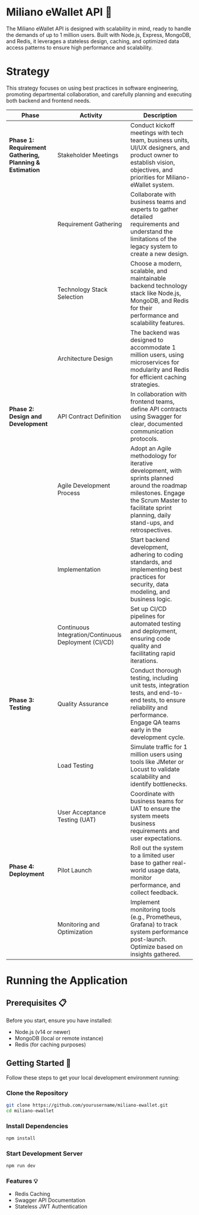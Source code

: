 # Miliano eWallet API 🚀

The Miliano eWallet API is designed with scalability in mind, ready to handle the demands of up to 1 million users. Built with Node.js, Express, MongoDB, and Redis, it leverages a stateless design, caching, and optimized data access patterns to ensure high performance and scalability.

# Strategy

This strategy focuses on using best practices in software engineering, promoting departmental collaboration, and carefully planning and executing both backend and frontend needs.

| Phase | Activity | Description |
|-------|----------|-------------|
| **Phase 1: Requirement Gathering, Planning & Estimation** | Stakeholder Meetings | Conduct kickoff meetings with tech team, business units, UI/UX designers, and product owner to establish vision, objectives, and priorities for Miliano-eWallet system. |
|  | Requirement Gathering | Collaborate with business teams and experts to gather detailed requirements and understand the limitations of the legacy system to create a new design. |
|  | Technology Stack Selection | Choose a modern, scalable, and maintainable backend technology stack like Node.js, MongoDB, and Redis for their performance and scalability features. |
|  | Architecture Design | The backend was designed to accommodate 1 million users, using microservices for modularity and Redis for efficient caching strategies. |
| **Phase 2: Design and Development** | API Contract Definition | In collaboration with frontend teams, define API contracts using Swagger for clear, documented communication protocols. |
|  | Agile Development Process | Adopt an Agile methodology for iterative development, with sprints planned around the roadmap milestones. Engage the Scrum Master to facilitate sprint planning, daily stand-ups, and retrospectives. |
|  | Implementation | Start backend development, adhering to coding standards, and implementing best practices for security, data modeling, and business logic. |
|  | Continuous Integration/Continuous Deployment (CI/CD) | Set up CI/CD pipelines for automated testing and deployment, ensuring code quality and facilitating rapid iterations. |
| **Phase 3: Testing** | Quality Assurance | Conduct thorough testing, including unit tests, integration tests, and end-to-end tests, to ensure reliability and performance. Engage QA teams early in the development cycle. |
|  | Load Testing | Simulate traffic for 1 million users using tools like JMeter or Locust to validate scalability and identify bottlenecks. |
|  | User Acceptance Testing (UAT) | Coordinate with business teams for UAT to ensure the system meets business requirements and user expectations. |
| **Phase 4: Deployment** | Pilot Launch | Roll out the system to a limited user base to gather real-world usage data, monitor performance, and collect feedback. |
|  | Monitoring and Optimization | Implement monitoring tools (e.g., Prometheus, Grafana) to track system performance post-launch. Optimize based on insights gathered. |


# Running the Application

## Prerequisites 📋

Before you start, ensure you have installed:
- Node.js (v14 or newer)
- MongoDB (local or remote instance)
- Redis (for caching purposes)

## Getting Started 🏁

Follow these steps to get your local development environment running:

### Clone the Repository

```bash
git clone https://github.com/yourusername/miliano-ewallet.git
cd miliano-ewallet
```

### Install Dependencies

```bash
npm install
```

### Start Development Server

```bash
npm run dev
```

### Features 💡

- Redis Caching
- Swagger API Documentation
- Stateless JWT Authentication
